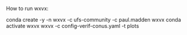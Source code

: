 How to run wxvx:

conda create -y -n wxvx -c ufs-community -c paul.madden wxvx
conda activate wxvx
wxvx -c config-verif-conus.yaml -t plots
